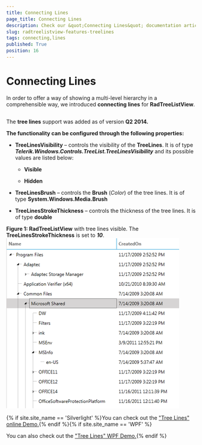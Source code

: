 ```yaml
---
title: Connecting Lines
page_title: Connecting Lines
description: Check our &quot;Connecting Lines&quot; documentation article for the RadTreeListView WPF control.
slug: radtreelistview-features-treelines
tags: connecting,lines
published: True
position: 16
---
```


# Connecting Lines



In order to offer a way of showing a multi-level hierarchy in a comprehensible way, we introduced __connecting lines__ for __RadTreeListView__. 

## 

The __tree lines__ support was added as of version __Q2 2014.__

__The functionality can be configured through the following properties:__

* __TreeLinesVisibility__ – controls the visibility of the __TreeLines__. It is of type ___Telerik.Windows.Controls.TreeList.TreeLinesVisibility___ and its possible values are listed below:
            

	* __Visible__

	* __Hidden__

* __TreeLinesBrush__ – controls the __Brush__ (_Color_) of the tree lines. It is of type __System.Windows.Media.Brush__

* __TreeLinesStrokeThickness__ – controls the thickness of the tree lines. It is of type __double__

__Figure 1: RadTreeListView__ with tree lines visible. The __TreeLinesStrokeThickness__  is set to ___10___.![Rad Tree List View Connecting Lines](images/RadTreeListView_ConnectingLines.png)

{% if site.site_name == 'Silverlight' %}You can check out the ["Tree Lines" online Demo.](https://demos.telerik.com/silverlight/#TreeListView/TreeLines){% endif %}{% if site.site_name == 'WPF' %}

You can also check out the ["Tree Lines" WPF Demo.](https://demos.telerik.com/wpf/){% endif %}
